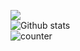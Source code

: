 <img src="https://user-images.githubusercontent.com/52347812/137624699-ce6bb7ee-eb84-46f1-ac69-c4b78b22db90.png"><br />
![Github stats](https://github-readme-stats.vercel.app/api?username=samirjouni&show_icons=true&theme=radical)<br />
![counter](https://enl0yhgqne8e0ig.m.pipedream.net)<br />
